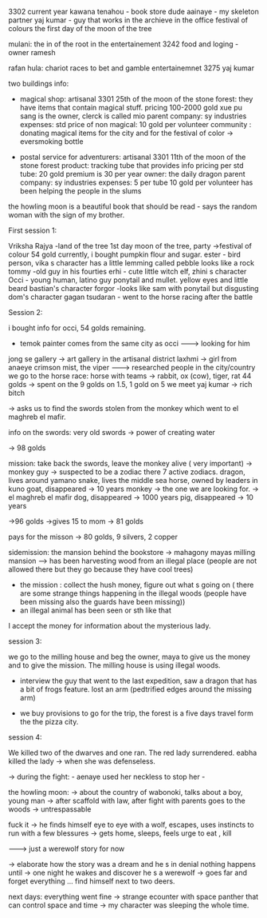 3302 current year 
kawana tenahou - book store dude
aainaye - my skeleton partner 
yaj kumar - guy that works in the archieve in the office 
festival of colours the first day of the moon of the tree 

mulani: the in of the root in the entertainement 3242
food and loging - owner ramesh 

rafan hula: chariot races to bet and gamble entertainemnet 3275 yaj kumar 

two buildings info: 
- magical shop: artisanal 3301 25th of the moon of the stone forest: they have items that contain magical stuff. pricing 100-2000 gold
xue pu sang is the owner, clerck is called mio 
parent company: sy industries
expenses: std price of non magical: 10 gold per volunteer
community : donating magical items for the city and for the festival of color -> eversmoking bottle 

- postal service for adventurers: artisanal 3301 11th of the moon of the stone forest 
product: tracking tube that provides info 
pricing per std tube: 20 gold premium is 30 per year
owner: the daily dragon
parent company: sy industries 
expenses: 5  per tube 10 gold per volunteer
has been helping the people in the slums

the howling moon is a beautiful book that should be read - says the random woman with the sign of my brother. 


First session 1: 

Vriksha Rajya -land of the tree
1st day moon of the tree, party ->festival of colour
54 gold currently, i bought pumpkin flour and sugar. 
ester - bird person, vika s character has a little lemming called pebble looks like a rock
tommy -old guy in his fourties 
erhi - cute little witch elf, zhini s character 
Occi - young human, latino guy ponytail and mullet. yellow eyes and little beard bastian's character
forgor -looks like sam with ponytail but disgusting dom's character 
gagan tsudaran - went to the horse racing after the battle 

Session 2: 

i bought info for occi, 54 golds remaining.
- temok painter comes from the same city as occi ---> looking for him 

jong se gallery -> art gallery in the artisanal district
laxhmi -> girl from anaeye
crimson mist, the viper ---> researched people in the city/country 
we go to the horse race: horse with teams -> rabbit, ox (cow), tiger, rat
44 golds -> spent on the 9 golds on 1.5, 1 gold on 5
we meet yaj kumar -> rich bitch

-> asks us to find the swords stolen from the monkey which went to el maghreb el mafir.

info on the swords: very old swords -> power of creating water 

-> 98 golds 

mission: take back the swords, leave the monkey alive ( very important) -> 
monkey guy -> suspected to be a zodiac 
there 7 active zodiacs. 
dragon, lives around yamano
snake, lives the middle sea 
horse, owned by leaders in kuno
goat, disappeared -> 10 years
monkey -> the one we are looking for. ->  el maghreb el mafir
dog, disappeared -> 1000 years 
pig, disappeared -> 10 years 

->96 golds ->gives 15 to mom -> 81 golds 

pays for the misson -> 80 golds, 9 silvers, 2 copper


sidemission: the mansion behind the bookstore -> mahagony mayas milling mansion --> has been harvesting wood from an illegal place (people are not allowed there but they go because they have cool trees)
- the mission : collect the hush money, figure out what s going on ( there are some strange things happening in the illegal woods (people have been missing also the guards have been missing))
- an illegal animal has been seen or sth like that 

I accept the money for information about the mysterious lady.


session 3: 

we go to the milling house and beg the owner, maya to give us the money and to give the mission. The milling house is using illegal woods. 

- interview the guy that went to the last expedition, saw a dragon that has a bit of frogs feature. lost an arm (pedtrified edges around the missing arm) 

- we buy provisions to go for the trip, the forest is a five days travel form the the pizza city. 

session 4:

We killed two of the dwarves and one ran. The red lady surrendered. eabha killed the lady -> when she was defenseless. 

-> during the fight: - aenaye used her neckless to stop her - 


the howling moon:
-> about the country of wabonoki, talks about a boy, young man -> after scaffold with law, after fight with parents goes to the woods -> untrespassable

fuck it -> he finds himself eye to eye with a wolf, escapes, uses instincts to run with a few blessures -> gets home, sleeps, feels urge to eat , kill 

---> just a werewolf story for now 

-> elaborate how the story was a dream and he s in denial 
nothing happens until -> one night he wakes and discover he s a werewolf -> goes far and forget everything ... find himself next to two deers.

next days: 
everything went fine -> strange ecounter with space panther that can control space and time -> my character was sleeping the whole time. 


